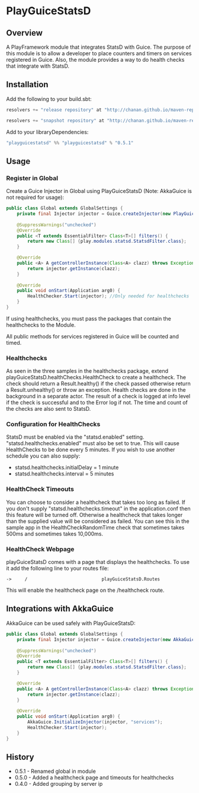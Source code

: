 PlayGuiceStatsD
===============

Overview
--------
A PlayFramework module that integrates StatsD with Guice. The purpose of this module is to allow a developer to place counters and timers on services 
registered in Guice. Also, the module provides a way to do health checks that integrate with StatsD.

Installation
------------

Add the following to your build.sbt:

```java
resolvers += "release repository" at "http://chanan.github.io/maven-repo/releases/"

resolvers += "snapshot repository" at "http://chanan.github.io/maven-repo/snapshots/"
```

Add to your libraryDependencies:

```java
"playguicestatsd" %% "playguicestatsd" % "0.5.1"
```

Usage
-----

### Register in Global

Create a Guice Injector in Global using PlayGuiceStatsD (Note: AkkaGuice is not 
required for usage):

```java
public class Global extends GlobalSettings {
	private final Injector injector = Guice.createInjector(new PlayGuiceStatsDModule("my.healthcheck.package"), new GuiceModule());
	
	@SuppressWarnings("unchecked")
	@Override
	public <T extends EssentialFilter> Class<T>[] filters() {
		return new Class[] {play.modules.statsd.StatsdFilter.class};
	}

	@Override
	public <A> A getControllerInstance(Class<A> clazz) throws Exception {
		return injector.getInstance(clazz);
	}
	
	@Override
	public void onStart(Application arg0) {
		HealthChecker.Start(injector); //Only needed for healthchecks
	}	
}
```

If using healthchecks, you must pass the packages that contain the healthchecks to the Module.

All public methods for services registered in Guice will be counted and timed.

### Healthchecks

As seen in the three samples in the healthchecks package, extend playGuiceStatsD.healthChecks.HealthCheck to create a healthcheck. The check should return a Result.healthy() if the check passed
otherwise return a Result.unhealthy() or throw an exception. Health checks are done in the background in a separate actor. The result of a check is logged at info level if the check is successful
and to the Error log if not. The time and count of the checks are also sent to StatsD.

### Configuration for HealthChecks

StatsD must be enabled via the "statsd.enabled" setting. "statsd.healthchecks.enabled" must also be set to true. This will cause HealthChecks to be done every 5 minutes. If you wish to use
another schedule you can also supply:

* statsd.healthchecks.initialDelay = 1 minute
* statsd.healthchecks.interval = 5 minutes

### HealthCheck Timeouts

You can choose to consider a healthcheck that takes too long as failed. If you don't supply "statsd.healthchecks.timeout" in the application.conf then this feature will be turned off. Otherwise
a healthcheck that takes longer than the supplied value will be considered as failed. You can see this in the sample app in the HealthCheckRandomTime check that sometimes takes 500ms and sometimes
takes 10,000ms. 

### HealthCheck Webpage

playGuiceStatsD comes with a page that displays the healthchecks. To use it add the following line to your routes file:

```
->     /         					playGuiceStatsD.Routes
```

This will enable the healthcheck page on the /healthcheck route.

Integrations with AkkaGuice
--------------------

AkkaGuice can be used safely with PlayGuiceStatsD:

```java
public class Global extends GlobalSettings {
	private final Injector injector = Guice.createInjector(new AkkaGuiceModule("services"), new PlayGuiceStatsDModule("healthchecks"), new GuiceModule());
	
	@SuppressWarnings("unchecked")
	@Override
	public <T extends EssentialFilter> Class<T>[] filters() {
		return new Class[] {play.modules.statsd.StatsdFilter.class};
	}

	@Override
	public <A> A getControllerInstance(Class<A> clazz) throws Exception {
		return injector.getInstance(clazz);
	}
	
	@Override
	public void onStart(Application arg0) {
		AkkaGuice.InitializeInjector(injector, "services");
		HealthChecker.Start(injector);
	}
}
```

History
-------

* 0.5.1 - Renamed global in module
* 0.5.0 - Added a healthcheck page and timeouts for healthchecks
* 0.4.0 - Added grouping by server ip

